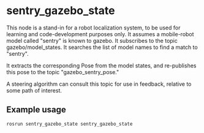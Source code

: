 # sentry_gazebo_state

This node is a stand-in for a robot localization system, to be used for 
learning and code-development purposes only.  It assumes a mobile-robot model
called "sentry" is known to gazebo.  It subscribes to the topic
gazebo/model_states.  It searches the list of model names to find a match to "sentry".

It extracts the corresponding Pose from the model states, and re-publishes this
pose to the topic "gazebo_sentry_pose."

A steering algorithm can consult this topic for use in feedback, relative to
some path of interest.

## Example usage

`rosrun sentry_gazebo_state sentry_gazebo_state`

    

